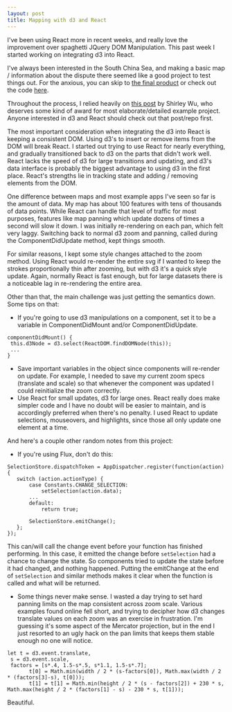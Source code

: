 ```yaml
---
layout: post
title: Mapping with d3 and React
---
```

I've been using React more in recent weeks, and really love the improvement over spaghetti JQuery DOM Manipulation. This past week I started working on integrating d3 into React. 

I've always been interested in the South China Sea, and making a basic map / information about the dispute there seemed like a good project to test things out. For the anxious, you can skip to [the final product](http://southchinasea.co) or check out the code [here](http://github.com/caacree/South-China-Sea). 
 
Throughout the process, I relied heavily on [this post](https://medium.com/@sxywu/on-d3-react-and-a-little-bit-of-flux-88a226f328f3#.3x0r5vagi) by Shirley Wu, who deserves some kind of award for most elaborate/detailed example project. Anyone interested in d3 and React should check out that post/repo first. 

The most important consideration when integrating the d3 into React is keeping a consistent DOM. Using d3's to insert or remove items from the DOM will break React. I started out trying to use React for nearly everything, and gradually transitioned back to d3 on the parts that didn't work well. React lacks the speed of d3 for large transitions and updating, and d3's data interface is probably the biggest advantage to using d3 in the first place. React's strengths lie in tracking state and adding / removing elements from the DOM. 

One difference between maps and most example apps I've seen so far is the amount of data. My map has about 100 features with tens of thousands of data points. While React can handle that level of traffic for most purposes, features like map panning which update dozens of times a second will slow it down. I was initially re-rendering on each pan, which felt very laggy. Switching back to normal d3 zoom and panning, called during the ComponentDidUpdate method, kept things smooth. 

For similar reasons, I kept some style changes attached to the zoom method. Using React would re-render the entire svg if I wanted to keep the strokes proportionally thin after zooming, but with d3 it's a quick style update. Again, normally React is fast enough, but for large datasets there is a noticeable lag in re-rendering the entire area. 

Other than that, the main challenge was just getting the semantics down. Some tips on that:
- If you're going to use d3 manipulations on a component, set it to be a variable in ComponentDidMount and/or ComponentDidUpdate. 
```
componentDidMount() {
 this.d3Node = d3.select(ReactDOM.findDOMNode(this));
 ...
}
```
- Save important variables in the object since components will re-render on update. For example, I needed to save my current zoom specs (translate and scale) so that whenever the component was updated I could reinitialize the zoom correctly. 
- Use React for small updates, d3 for large ones. React really does make simpler code and I have no doubt will be easier to maintain, and is accordingly preferred when there's no penalty. I used React to update selections, mouseovers, and highlights, since those all only update one element at a time. 

And here's a couple other random notes from this project:
- If you're using Flux, don't do this:
 ```
 SelectionStore.dispatchToken = AppDispatcher.register(function(action){
	switch (action.actionType) {
		case Constants.CHANGE_SELECTION:
			setSelection(action.data);
		...
		default: 
			return true;
			
		SelectionStore.emitChange();
	};
 });
 ```
 This can/will call the change event before your function has finished performing. In this case, it emitted the change before `setSelection` had a chance to change the state. So components tried to update the state before it had changed, and nothing happened. Putting the emitChange at the end of `setSelection` and similar methods makes it clear when the function is called and what will be returned. 
- Some things never make sense. I wasted a day trying to set hard panning limits on the map consistent across zoom scale. Various examples found online fell short, and trying to decipher how d3 changes translate values on each zoom was an exercise in frustration. I'm guessing it's some aspect of the Mercator projection, but in the end I just resorted to an ugly hack on the pan limits that keeps them stable enough no one will notice. 
 ```
 let t = d3.event.translate,
  s = d3.event.scale,
  factors = [s*.4, 1.5-s*.5, s*1.1, 1.5-s*.7];
		t[0] = Math.min(width / 2 * (s-factors[0]), Math.max(width / 2 * (factors[3]-s), t[0]));
		t[1] = t[1] = Math.min(height / 2 * (s - factors[2]) + 230 * s, Math.max(height / 2 * (factors[1] - s) - 230 * s, t[1]));
 ```
 Beautiful. 

